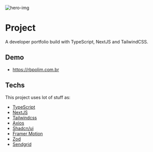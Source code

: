 ![hero-img](https://github.com/rbpolim/portfolio-v2/assets/66570560/af8f92f7-e48d-4d74-bc30-e75c15a240a4)

# Project

A developer portfolio build with TypeScript, NextJS and TailwindCSS.

## Demo

- <https://rbpolim.com.br>

## Techs

This project uses lot of stuff as:

- [TypeScript](https://www.typescriptlang.org/)
- [NextJS](https://nextjs.org/)
- [Tailwindcss](https://https://tailwindcss.com/)
- [Axios](https://axios-http.com/docs/intro)
- [Shadcn/ui](https://ui.shadcn.com/)
- [Framer Motion](https://ui.shadcn.com/)
- [Zod](https://zod.dev/)
- [Sendgrid](https://sendgrid.com/en-us)
